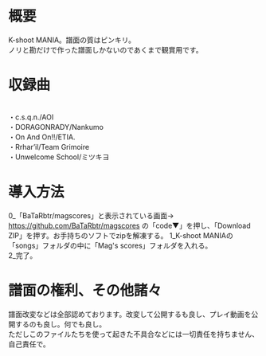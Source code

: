 # 概要
K-shoot MANIA。譜面の質はピンキリ。
<br>
ノリと勘だけで作った譜面しかないのであくまで観賞用です。

# 収録曲
<br>
・c.s.q.n./AOI
<br>
・DORAGONRADY/Nankumo
<br>
・On And On!!/ETIA.
<br>
・Rrhar’il/Team Grimoire
<br>
・Unwelcome School/ミツキヨ

# 導入方法
0_「BaTaRbtr/magscores」と表示されている画面→ https://github.com/BaTaRbtr/magscores の「code▼」を押し、「Download ZIP」を押す。お手持ちのソフトでzipを解凍する。
1_K-shoot MANIAの「songs」フォルダの中に「Mag's scores」フォルダを入れる。
<br>
2_完了。

# 譜面の権利、その他諸々
譜面改変などは全部認めております。改変して公開するも良し、プレイ動画を公開するのも良し。何でも良し。
<br>
ただしこのファイルたちを使って起きた不具合などには一切責任を持ちません、自己責任で。
